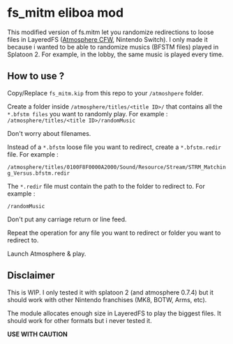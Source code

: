 # fs_mitm eliboa mod

This modified version of fs.mitm let you randomize redirections to loose files in LayeredFS ([Atmosphere CFW](https://github.com/Atmosphere-NX/Atmosphere), Nintendo Switch).
I only made it because i wanted to be able to randomize musics (BFSTM files) played in Splatoon 2. For example, in the lobby, the same music is played every time.

## How to use ?
Copy/Replace ```fs_mitm.kip``` from this repo to your ```/atmoshpere``` folder.

Create a folder inside ```/atmosphere/titles/<title ID>/``` that contains all the ```*.bfstm files``` you want to randomly play. For example : ```/atmosphere/titles/<title ID>/randomMusic```

Don't worry about filenames.  

Instead of a ```*.bfstm``` loose file you want to redirect, create a ```*.bfstm.redir``` file. For example :

```/atmosphere/titles/0100F8F0000A2000/Sound/Resource/Stream/STRM_Matching_Versus.bfstm.redir```

The ```*.redir``` file must contain the path to the folder to redirect to. For example :

```/randomMusic```

Don't put any carriage return or line feed.

Repeat the operation for any file you want to redirect or folder you want to redirect to.

Launch Atmosphere & play.

## Disclaimer
This is WIP. I only tested it with splatoon 2 (and atmosphere 0.7.4) but it should work with other Nintendo franchises (MK8, BOTW, Arms, etc).

The module allocates enough size in LayeredFS to play the biggest files. It should work for other formats but i never tested it.

**USE WITH CAUTION**
